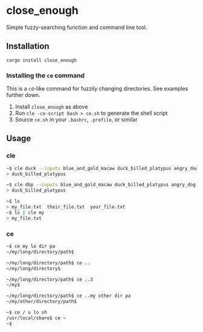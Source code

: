 close_enough
===

Simple fuzzy-searching function and command line tool.


Installation
---

`cargo install close_enough`


### Installing the `ce` command

This is a `cd`-like command for fuzzily changing directories. See examples further down.

1.  Install `close_enough` as above
2.  Run `cle -ce-script bash > ce.sh` to generate the shell script
3.  Source `ce.sh` in your `.bashrc`, `.profile`, or similar


Usage
---

### cle

```sh
~$ cle duck --inputs blue_and_gold_macaw duck_billed_platypus angry_dog
> duck_billed_platypus

~$ cle dbp --inputs blue_and_gold_macaw duck_billed_platypus angry_dog
> duck_billed_platypus
```

```sh
~$ ls
> my_file.txt  their_file.txt  your_file.txt
~$ ls | cle my
> my_file.txt
```


### ce

```sh
~$ ce my lo dir pa
~/my/long/directory/path$
```

```sh
~/my/long/directory/path$ ce ..
~/my/long/directory$
```

```sh
~/my/long/directory/path$ ce ..3
~/my$
```

```sh
~/my/long/directory/path$ ce ..my other dir pa
~/my/other/directory/path$
```

```sh
~$ ce / u lo sh
/usr/local/share$ ce ~
~$
```

